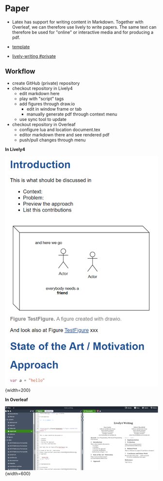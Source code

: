 # Paper

- Latex has support for writing content in Markdown. Together with Overleaf, we can therefore use lively to write papers. The same text can therefore be used for "online" or interactive media and for producing a pdf. 

- [template](https://lively-kernel.org/lively4/swalab_markdown-paper-template/figures/)
- [lively-writing #private](https://lively-kernel.org/voices/lively-writing/README.md)


## Workflow

- create GitHub (private) repository
- checkout repository in Lively4
  - edit markdown here 
  - play with "script" tags
  - add figures through draw.io
    - edit in window frame or tab
    - manually generate pdf through context menu
  - use sync tool to update
- checkout repository in Overleaf
  - configure lua and location document.tex
  - editor markdown there and see rendered pdf
  - push/pull changes through menu
  
**In  Lively4** 

![](media/paper_markdown.png){width=200} 

**In  Overleaf**

![](media/paper_overleaf.png){width=600}